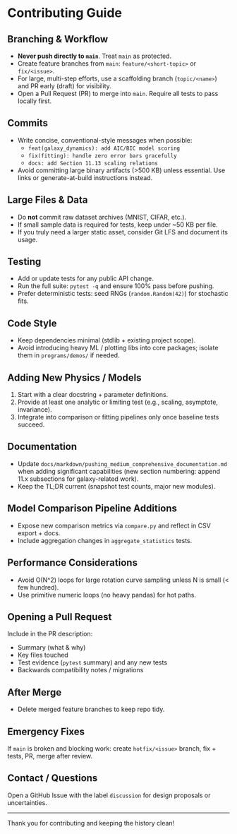 # Contributing Guide

## Branching & Workflow
- **Never push directly to `main`**. Treat `main` as protected.
- Create feature branches from `main`: `feature/<short-topic>` or `fix/<issue>`.
- For large, multi-step efforts, use a scaffolding branch (`topic/<name>`) and PR early (draft) for visibility.
- Open a Pull Request (PR) to merge into `main`. Require all tests to pass locally first.

## Commits
- Write concise, conventional-style messages when possible:
  - `feat(galaxy_dynamics): add AIC/BIC model scoring`
  - `fix(fitting): handle zero error bars gracefully`
  - `docs: add Section 11.13 scaling relations`
- Avoid committing large binary artifacts (>500 KB) unless essential. Use links or generate-at-build instructions instead.

## Large Files & Data
- Do **not** commit raw dataset archives (MNIST, CIFAR, etc.).
- If small sample data is required for tests, keep under ~50 KB per file.
- If you truly need a larger static asset, consider Git LFS and document its usage.

## Testing
- Add or update tests for any public API change.
- Run the full suite: `pytest -q` and ensure 100% pass before pushing.
- Prefer deterministic tests: seed RNGs (`random.Random(42)`) for stochastic fits.

## Code Style
- Keep dependencies minimal (stdlib + existing project scope).
- Avoid introducing heavy ML / plotting libs into core packages; isolate them in `programs/demos/` if needed.

## Adding New Physics / Models
1. Start with a clear docstring + parameter definitions.
2. Provide at least one analytic or limiting test (e.g., scaling, asymptote, invariance).
3. Integrate into comparison or fitting pipelines only once baseline tests succeed.

## Documentation
- Update `docs/markdown/pushing_medium_comprehensive_documentation.md` when adding significant capabilities (new section numbering: append 11.x subsections for galaxy-related work).
- Keep the TL;DR current (snapshot test counts, major new modules).

## Model Comparison Pipeline Additions
- Expose new comparison metrics via `compare.py` and reflect in CSV export + docs.
- Include aggregation changes in `aggregate_statistics` tests.

## Performance Considerations
- Avoid O(N^2) loops for large rotation curve sampling unless N is small (< few hundred).
- Use primitive numeric loops (no heavy pandas) for hot paths.

## Opening a Pull Request
Include in the PR description:
- Summary (what & why)
- Key files touched
- Test evidence (`pytest` summary) and any new tests
- Backwards compatibility notes / migrations

## After Merge
- Delete merged feature branches to keep repo tidy.

## Emergency Fixes
If `main` is broken and blocking work: create `hotfix/<issue>` branch, fix + tests, PR, merge after review.

## Contact / Questions
Open a GitHub Issue with the label `discussion` for design proposals or uncertainties.

---
Thank you for contributing and keeping the history clean!

